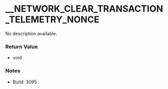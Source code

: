 # __NETWORK_CLEAR_TRANSACTION_TELEMETRY_NONCE

No description available.

### Return Value
* void

### Notes
* Build: 3095

